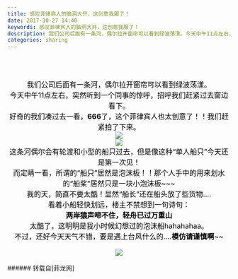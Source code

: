 ```yaml
---
title: 感叹菲律宾人的脑洞大开，这创意我服了！
date: 2017-10-27 14:40
keywords: 感叹菲律宾人的脑洞大开，这创意我服了！
description: 我们公司后面有一条河，偶尔拉开窗帘可以看到绿波荡漾。今天中午11点左右，突然听到一个同事的惊呼，招呼我们赶紧过去窗边看下。好奇的我们凑过去一看，666了，这个菲律宾人也太创意了！！我们赶紧拍了下来。这条河偶尔会有轮渡和小型的船只过去，但是像这种“单人船只”今天还是第一次见！而定睛一看，所谓的“船只”居然是泡沫板！！那个人手中的用来划水的“船桨”居然只是一块小泡沫板~~~我的天，简直不要太酷！显然“船长”还在船头放了些货物....看着小船轻快划远，楼主不禁想到一句诗句：两岸猿声啼不住，轻舟已过万重山太酷了，这明明是我小时候幻想过的泡沫船hahahahaa。不过，还好今天天气不错，要是遇上台风什么的....模仿请谨慎啊~~
categories: sharing
---
```

<td class="t_f" id="postmessage_950207">

<br/>
<br/>
<br/>
<div align="center"><font size="3"><font color="#000000">我们公司后面有一条河，偶尔拉开窗帘可以看到绿波荡漾。</font></font></div><div align="center"><font size="3"><font color="#000000">今天中午11点左右，突然听到一个同事的惊呼，招呼我们赶紧过去窗边看下。</font></font></div><div align="center"><font size="3"><font color="#000000">好奇的我们凑过去一看，<strong>666</strong>了，这个菲律宾人也太创意了！！我们赶紧拍了下来。</font></font></div><div align="center">

<img aid="660034" data-cf-modified-36fdf9939c0daf9403eb3be5-="" file="data/attachment/forum/201710/27/143026j53ozlvw93kph6mv.png.thumb.jpg" id="aimg_660034" inpost="1" onclick="" onmouseover="" src="http://www.flw.ph/data/attachment/forum/201710/27/143026j53ozlvw93kph6mv.png" style="cursor:pointer" zoomfile="data/attachment/forum/201710/27/143026j53ozlvw93kph6mv.png"/>


</div><div align="center">

<img aid="660035" data-cf-modified-36fdf9939c0daf9403eb3be5-="" file="data/attachment/forum/201710/27/143029zyjzi6ppl9jybii8.png.thumb.jpg" id="aimg_660035" inpost="1" onclick="" onmouseover="" src="http://www.flw.ph/data/attachment/forum/201710/27/143029zyjzi6ppl9jybii8.png" style="cursor:pointer" zoomfile="data/attachment/forum/201710/27/143029zyjzi6ppl9jybii8.png"/>


</div><div align="center"><font size="3"><font color="#000000">这条河偶尔会有轮渡和小型的船只过去，但是像这种“单人船只”今天还是第一次见！</font></font></div><div align="center"><font size="3"><font color="#000000">而定睛一看，所谓的“船只”居然是泡沫板！！那个人手中的用来划水的“船桨”居然只是一块小泡沫板~~~</font></font></div><div align="center"><font size="3"><font color="#000000">我的天，简直不要太酷！显然“船长”还在船头放了些货物....</font></font></div><div align="center"><font size="3"><font color="#000000">看着小船轻快划远，楼主不禁想到一句诗句：</font></font></div><div align="center"><font size="3"><font color="#000000"><strong>两岸猿声啼不住，轻舟已过万重山</strong></font></font></div><div align="center"><font size="3"><font color="#000000">太酷了，这明明是我小时候幻想过的泡沫船hahahahaa。</font></font></div><div align="center"><font size="3"><font color="#000000">不过，还好今天天气不错，要是遇上台风什么的....<strong>模仿请谨慎啊</strong>~~</font></font></div><br/>
<div align="center">

<img aid="660036" data-cf-modified-36fdf9939c0daf9403eb3be5-="" file="data/attachment/forum/201710/27/143033hd7dff8zxrxrx2kr.png.thumb.jpg" id="aimg_660036" inpost="1" onclick="" onmouseover="" src="http://www.flw.ph/data/attachment/forum/201710/27/143033hd7dff8zxrxrx2kr.png" style="cursor:pointer" zoomfile="data/attachment/forum/201710/27/143033hd7dff8zxrxrx2kr.png"/>


</div><br/>
</td>
###### 转载自[菲龙网]